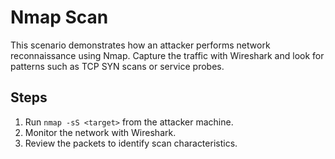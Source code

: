 # Nmap Scan

This scenario demonstrates how an attacker performs network reconnaissance using Nmap. Capture the traffic with Wireshark and look for patterns such as TCP SYN scans or service probes.

## Steps
1. Run `nmap -sS <target>` from the attacker machine.
2. Monitor the network with Wireshark.
3. Review the packets to identify scan characteristics.
